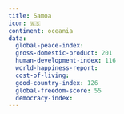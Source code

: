 ```yaml
---
title: Samoa
icon: 🇼🇸
continent: oceania
data:
  global-peace-index:
  gross-domestic-product: 201
  human-development-index: 116
  world-happiness-report:
  cost-of-living:
  good-country-index: 126
  global-freedom-score: 55
  democracy-index:
---
```

